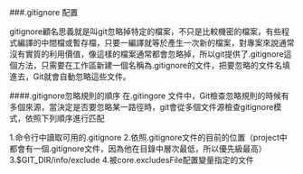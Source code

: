 ###.gitignore 配置

gitignore顧名思義就是叫git忽略掉特定的檔案，不只是比較機密的檔案，有些程式編譯的中間檔或暫存檔，只要一編譯就等於產生一次新的檔案，對專案來說通常沒有實質的利用價值，像這樣的檔案通常都會忽略掉，所以git提供了.gitignore這個方法，只需要在工作區新建一個名稱為.gitignore的文件，把要忽略的文件名填進去，Git就會自動忽略這些文件。

####.gitignore忽略規則的順序
在.gitingore 文件中，Git檢查忽略規則的時候有多個來源，當決定是否要忽略某一路徑時，git會從多個文件源檢查gitignore模式，依照下列順序進行匹配


1.命令行中讀取可用的.gitignore 
2.依照.gitignore文件的目前的位置（project中都會有一個.gitignore文件，因為他在目錄中層次最低，所以優先級最高）
3.$GIT_DIR/info/exclude
4.被core.excludesFile配置變量指定的文件
